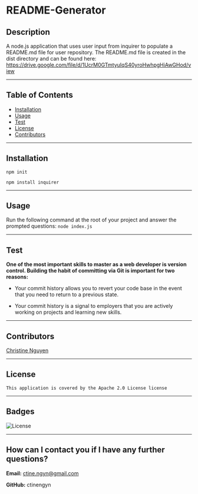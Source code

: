 

  # README-Generator

  ## Description
  A node.js application that uses user input from inquirer to populate a README.md file for user repository. The README.md file is created in the dist directory and can be found here: https://drive.google.com/file/d/1UcrM0GTmtyuIqS40yroHwhpgHiAwGHod/view

  ---

  ## Table of Contents
  * [Installation](#install)
  * [Usage](#usage)
  * [Test](#test)
  * [License](#license)
  * [Contributors](#contributors)
  
  ---

  ## Installation
  `npm init`
  
`npm install inquirer`

  ---

  ## Usage
  Run the following command at the root of your project and answer the prompted questions: `node index.js`

  ---

  ## Test
  **One of the most important skills to master as a web developer is version control. Building the habit of committing via Git is important for two reasons:**
  * Your commit history allows you to revert your code base in the event that you need to return to a previous state.

  * Your commit history is a signal to employers that you are actively working on projects and learning new skills.

  ---

  ## Contributors
  [Christine Nguyen](https://github.com/ctinengyn)

  ---

  ## License
    This application is covered by the Apache 2.0 License license

  ---

  ## Badges
  ![License](https://img.shields.io/badge/License-Apache%202.0%20License-blue.svg)

  ---

  ## How can I contact you if I have any further questions?

  **Email:**
  ctine.ngyn@gmail.com

  **GitHub:**
  ctinengyn
